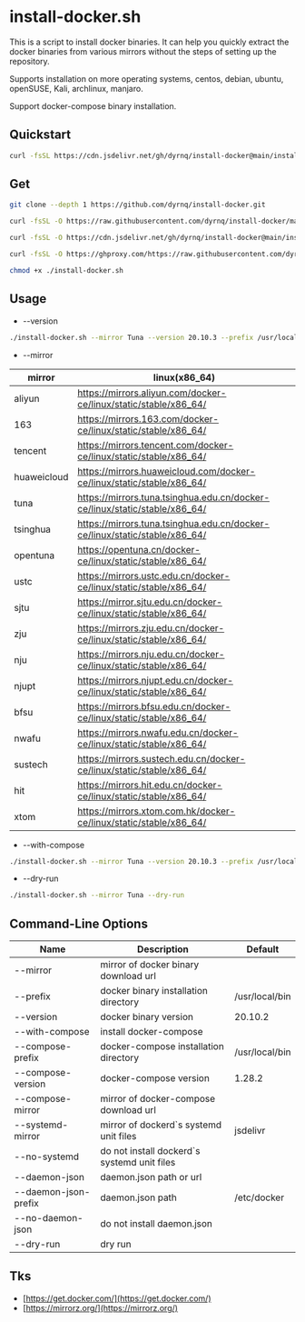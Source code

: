 # install-docker.sh

This is a script to install docker binaries. It can help you quickly extract the docker binaries from various mirrors without the steps of setting up the repository.

Supports installation on more operating systems, centos, debian, ubuntu, openSUSE, Kali, archlinux, manjaro.

Support docker-compose binary installation.

## Quickstart
```bash
curl -fsSL https://cdn.jsdelivr.net/gh/dyrnq/install-docker@main/install-docker.sh | bash -s docker --mirror Tuna --version 20.10.3 --with-compose --compose-version 1.28.2 --compose-mirror daocloud
```

## Get
```bash
git clone --depth 1 https://github.com/dyrnq/install-docker.git
```
```bash
curl -fsSL -O https://raw.githubusercontent.com/dyrnq/install-docker/main/install-docker.sh

curl -fsSL -O https://cdn.jsdelivr.net/gh/dyrnq/install-docker@main/install-docker.sh

curl -fsSL -O https://ghproxy.com/https://raw.githubusercontent.com/dyrnq/install-docker/main/install-docker.sh

chmod +x ./install-docker.sh
```

## Usage

* --version
```bash
./install-docker.sh --mirror Tuna --version 20.10.3 --prefix /usr/local/bin
```

* --mirror

| mirror             |linux(x86_64)                                                                   |
| -------            | ------------------------------------------------------------------------------ |
| aliyun             |<https://mirrors.aliyun.com/docker-ce/linux/static/stable/x86_64/>              |
| 163                |<https://mirrors.163.com/docker-ce/linux/static/stable/x86_64/>                 |
| tencent            |<https://mirrors.tencent.com/docker-ce/linux/static/stable/x86_64/>             |
| huaweicloud        |<https://mirrors.huaweicloud.com/docker-ce/linux/static/stable/x86_64/>         |
| tuna               |<https://mirrors.tuna.tsinghua.edu.cn/docker-ce/linux/static/stable/x86_64/>    |
| tsinghua           |<https://mirrors.tuna.tsinghua.edu.cn/docker-ce/linux/static/stable/x86_64/>    |
| opentuna           |<https://opentuna.cn/docker-ce/linux/static/stable/x86_64/>                     |
| ustc               |<https://mirrors.ustc.edu.cn/docker-ce/linux/static/stable/x86_64/>             |
| sjtu               |<https://mirror.sjtu.edu.cn/docker-ce/linux/static/stable/x86_64/>              |
| zju                |<https://mirrors.zju.edu.cn/docker-ce/linux/static/stable/x86_64/>              |
| nju                |<https://mirrors.nju.edu.cn/docker-ce/linux/static/stable/x86_64/>              |
| njupt              |<https://mirrors.njupt.edu.cn/docker-ce/linux/static/stable/x86_64/>            |
| bfsu               |<https://mirrors.bfsu.edu.cn/docker-ce/linux/static/stable/x86_64/>             |
| nwafu              |<https://mirrors.nwafu.edu.cn/docker-ce/linux/static/stable/x86_64/>            |
| sustech            |<https://mirrors.sustech.edu.cn/docker-ce/linux/static/stable/x86_64/>          |
| hit                |<https://mirrors.hit.edu.cn/docker-ce/linux/static/stable/x86_64/>              |
| xtom               |<https://mirrors.xtom.com.hk/docker-ce/linux/static/stable/x86_64/>             |

* --with-compose
```bash
./install-docker.sh --mirror Tuna --version 20.10.3 --prefix /usr/local/bin --with-compose --compose-version 1.28.2 --compose-mirror daocloud --compose-prefix /usr/local/bin
```

* --dry-run
```bash
./install-docker.sh --mirror Tuna --dry-run
```

## Command-Line Options

| Name                  | Description                                   | Default                                   |
| ----------            | ----------------                              | ----------------------                    |
| --mirror              | mirror of docker binary download url          |                                           |
| --prefix              | docker binary installation directory          | /usr/local/bin                            |
| --version             | docker binary version                         | 20.10.2                                   |
| --with-compose        | install docker-compose                        |                                           |
| --compose-prefix      | docker-compose installation directory         | /usr/local/bin                            |
| --compose-version     | docker-compose version                        | 1.28.2                                    |
| --compose-mirror      | mirror of docker-compose download url         |                                           |
| --systemd-mirror      | mirror of dockerd`s systemd unit files        | jsdelivr                                  |
| --no-systemd          | do not install dockerd`s systemd unit files   |                                           |
| --daemon-json         | daemon.json path or url                       |                                           |
| --daemon-json-prefix  | daemon.json path                              | /etc/docker                               |
| --no-daemon-json      | do not install daemon.json                    |                                           |
| --dry-run             | dry run                                       |                                           |

## Tks
* [https://get.docker.com/](https://get.docker.com/)
* [https://mirrorz.org/](https://mirrorz.org/)